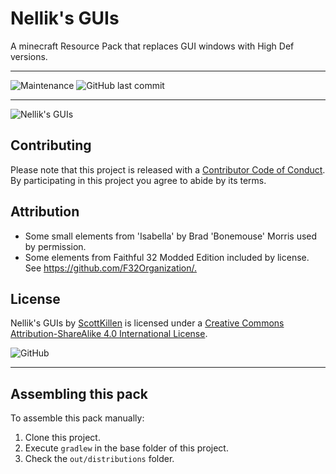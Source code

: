 # Nellik's GUIs

A minecraft Resource Pack that replaces GUI windows with High Def versions.

---

![Maintenance](https://img.shields.io/maintenance/no/2020?style=for-the-badge) ![GitHub last commit](https://img.shields.io/github/last-commit/scottkillen-minecraft-textures/Nellik-s-HighDef-GUIs?style=for-the-badge&logo=github)

---

![Nellik's GUIs](https://media.forgecdn.net/attachments/211/716/deck.png)

## Contributing

Please note that this project is released with a [Contributor Code of Conduct](CODE_OF_CONDUCT.md). By participating in this project you agree to abide by its terms.

## Attribution

- Some small elements from 'Isabella' by Brad 'Bonemouse' Morris used by permission.
- Some elements from Faithful 32 Modded Edition included by license. See <https://github.com/F32Organization/.>

## License

Nellik's GUIs by [ScottKillen](https://minecraft.curseforge.com/projects/nelliks-highdef-guis) is licensed under a [Creative Commons Attribution-ShareAlike 4.0 International License](http://creativecommons.org/licenses/by-sa/4.0/).

![GitHub](https://img.shields.io/github/license/scottkillen-minecraft-textures/Nellik-s-HighDef-GUIs?style=for-the-badge&logo=creative-commons&logoColor=white)

---

## Assembling this pack

To assemble this pack manually:

1. Clone this project.
1. Execute `gradlew` in the base folder of this project.
1. Check the `out/distributions` folder.
